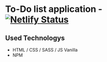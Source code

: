 # To-Do list application - [![Netlify Status](https://api.netlify.com/api/v1/badges/ae884a03-618f-4414-8d0b-f4d252a6e912/deploy-status)](https://app.netlify.com/sites/js-vanilla-todo-cajoline/deploys)

## Used Technologys
- HTML / CSS / SASS / JS Vanilla
- NPM
